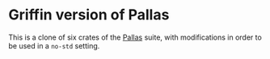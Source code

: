 # Griffin version of Pallas

This is a clone of six crates of the [Pallas](https://github.com/txpipe/pallas) suite, with modifications in order to be used in a `no-std` setting.
